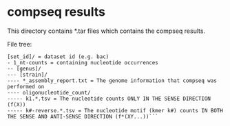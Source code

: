 # compseq results
This directory contains *.tar files which contains the compseq results.

File tree:
```
[set_id]/ = dataset id (e.g. bac)
- 1_nt-counts = containing nucleotide occurrences
-- [genus]/
--- [strain]/
---- *_assembly_report.txt = The genome information that compseq was performed on
---- oligonucleotide_count/
----- k1.*.tsv = The nucleotide counts ONLY IN THE SENSE DIRECTION (f(X))
----- k#-reverse.*.tsv = The nucleotide motif (kmer k#) counts IN BOTH THE SENSE AND ANTI-SENSE DIRECTION (f*(XY...))```
